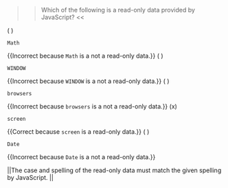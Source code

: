 >>Which of the following is a read-only data provided by JavaScript? <<

( ) <pre><code>Math</code></pre> {{Incorrect because `Math` is a not a read-only data.}}
( ) <pre><code>WINDOW</code></pre> {{Incorrect because `WINDOW` is a not a read-only data.}}
( ) <pre><code>browsers</code></pre> {{Incorrect because `browsers` is a not a read-only data.}}
(x) <pre><code>screen</code></pre> {{Correct because `screen` is a read-only data.}}
( ) <pre><code>Date</code></pre> {{Incorrect because `Date` is a not a read-only data.}}

||The case and spelling of the read-only data must match the given spelling by JavaScript. ||